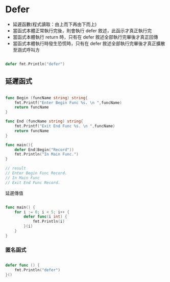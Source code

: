 # Defer 

* 延遲函數(程式讀取：由上而下再由下而上)
* 當函式本體正常執行完後，則會執行 defer 敘述，此函示才真正執行完
* 當函式本體執行 return 時，只有在 defer 敘述全部執行完畢後才真正回傳
* 當函式本體執行時發生恐慌時，只有在 defer 敘述全部執行完畢後才真正擴散至涵式呼叫方

```go

defer fmt.Println("defer")

```

## 延遲函式

```go

func Begin (funcName string) string{
    fmt.Printf("Enter Begin Func %s. \n ",funcName)
    return funcName
}

func End (funcName string) string{
    fmt.Printf("Exit End Func %s. \n ",funcName)
    return funcName
}

func main(){
    defer End(Begin("Record"))
    fmt.Println("In Main Func.")
}

// result
// Enter Begin Func Record.
// In Main Func
// Exit End Func Record.

```

延遲傳值

```go

func main() {
	for i := 0; i < 5; i++ {
		defer func(i int) {
			fmt.Println(i)
		}(i)
	}
}


```

### 匿名函式

```go

defer func () {
    fmt.Println("defer")
}()

```